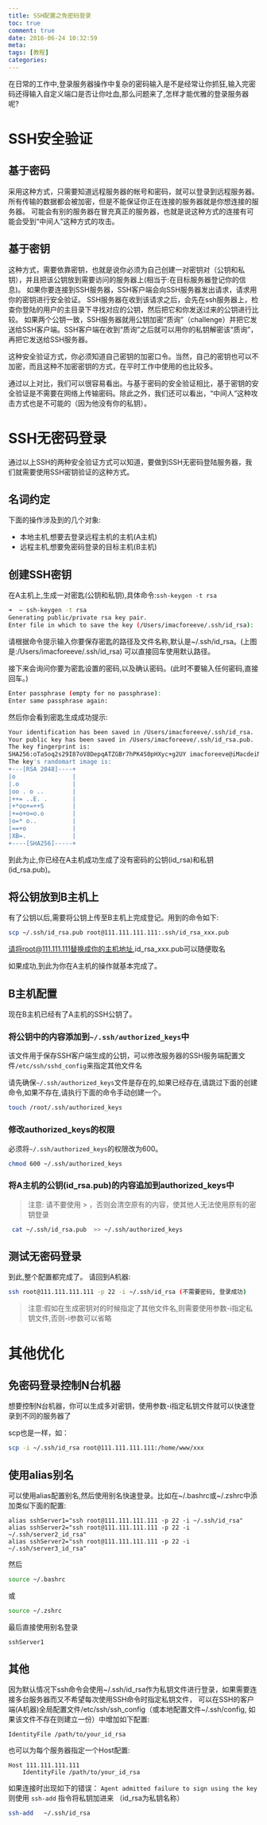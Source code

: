 ```yaml
---
title: SSH配置之免密码登录
toc: true
comment: true
date: 2016-06-24 10:32:59
meta:
tags: [教程]
categories:
---
```


在日常的工作中,登录服务器操作中复杂的密码输入是不是经常让你抓狂,输入完密码还得输入自定义端口是否让你吐血,那么问题来了,怎样才能优雅的登录服务器呢?

<!-- more -->

# SSH安全验证
## 基于密码
采用这种方式，只需要知道远程服务器的帐号和密码，就可以登录到远程服务器。所有传输的数据都会被加密，但是不能保证你正在连接的服务器就是你想连接的服务器。
可能会有别的服务器在冒充真正的服务器，也就是说这种方式的连接有可能会受到“中间人”这种方式的攻击。

## 基于密钥
这种方式，需要依靠密钥，也就是说你必须为自己创建一对密钥对（公钥和私钥），并且把该公钥放到需要访问的服务器上(相当于:在目标服务器登记你的信息)。
如果你要连接到SSH服务器，SSH客户端会向SSH服务器发出请求，请求用你的密钥进行安全验证。
SSH服务器在收到该请求之后，会先在ssh服务器上，检查你登陆的用户的主目录下寻找对应的公钥，然后把它和你发送过来的公钥进行比较。
如果两个公钥一致，SSH服务器就用公钥加密“质询”（challenge）并把它发送给SSH客户端。SSH客户端在收到“质询”之后就可以用你的私钥解密该“质询”，再把它发送给SSH服务器。

这种安全验证方式，你必须知道自己密钥的加密口令。当然，自己的密钥也可以不加密，而且这种不加密密钥的方式，在平时工作中使用的也比较多。


通过以上对比，我们可以很容易看出。与基于密码的安全验证相比，基于密钥的安全验证是不需要在网络上传输密码。除此之外，我们还可以看出，“中间人”这种攻击方式也是不可能的（因为他没有你的私钥）。

# SSH无密码登录
通过以上SSH的两种安全验证方式可以知道，要做到SSH无密码登陆服务器，我们就需要使用SSH密钥验证的这种方式。

## 名词约定
下面的操作涉及到的几个对象:
- 本地主机,想要去登录远程主机的主机(A主机)
- 远程主机,想要免密码登录的目标主机(B主机)

## 创建SSH密钥
在A主机上,生成一对密匙(公钥和私钥),具体命令:`ssh-keygen -t rsa`


```bash
➜  ~ ssh-keygen -t rsa
Generating public/private rsa key pair.
Enter file in which to save the key (/Users/imacforeeve/.ssh/id_rsa):
```
请根据命令提示输入你要保存密匙的路径及文件名称,默认是~/.ssh/id_rsa。(上图是:/Users/imacforeeve/.ssh/id_rsa)
可以直接回车使用默认路径。

接下来会询问你要为密匙设置的密码,以及确认密码。(此时不要输入任何密码,直接回车。)
```bash
Enter passphrase (empty for no passphrase):
Enter same passphrase again:
```

然后你会看到密匙生成成功提示:
```bash
Your identification has been saved in /Users/imacforeeve/.ssh/id_rsa.
Your public key has been saved in /Users/imacforeeve/.ssh/id_rsa.pub.
The key fingerprint is:
SHA256:oTaSoq2s29I87oV8DepqATZGBr7hPK4S0pHXyc+g2UY imacforeeve@iMacdeiMac-3.local
The key's randomart image is:
+---[RSA 2048]----+
|o                |
|.o               |
|oo . o ..        |
|++= ..E. .       |
|+*oo+=++S        |
|+=o+o=o.o        |
|o=* o..          |
|==+o             |
|XB=.             |
+----[SHA256]-----+
```

到此为止,你已经在A主机成功生成了没有密码的公钥(id_rsa)和私钥(id_rsa.pub)。

## 将公钥放到B主机上
有了公钥以后,需要将公钥上传至B主机上完成登记。用到的命令如下:
```bash
scp ~/.ssh/id_rsa.pub root@111.111.111.111:.ssh/id_rsa_xxx.pub
```
请将root@111.111.111替换成你的主机地址,id_rsa_xxx.pub可以随便取名

如果成功,到此为你在A主机的操作就基本完成了。

## B主机配置
现在B主机已经有了A主机的SSH公钥了。

### 将公钥中的内容添加到`~/.ssh/authorized_keys`中
该文件用于保存SSH客户端生成的公钥，可以修改服务器的SSH服务端配置文件`/etc/ssh/sshd_config`来指定其他文件名

请先确保`~/.ssh/authorized_keys`文件是存在的,如果已经存在,请跳过下面的创建命令,如果不存在,请执行下面的命令手动创建一个。
```bash
touch /root/.ssh/authorized_keys
```

### 修改authorized_keys的权限
必须将`~/.ssh/authorized_keys`的权限改为600。

```bash
chmod 600 ~/.ssh/authorized_keys
```

### 将A主机的公钥(id_rsa.pub)的内容追加到authorized_keys中
> 注意: 请不要使用 > ，否则会清空原有的内容，使其他人无法使用原有的密钥登录

```bash
 cat ~/.ssh/id_rsa.pub  >> ~/.ssh/authorized_keys
```

## 测试无密码登录
到此,整个配置都完成了。
请回到A机器:
```bash
ssh root@111.111.111.111 -p 22 -i ~/.ssh/id_rsa (不需要密码, 登录成功)
```
> 注意:假如在生成密钥对的时候指定了其他文件名,则需要使用参数-i指定私钥文件,否则-i参数可以省略

# 其他优化

## 免密码登录控制N台机器
想要控制N台机器，你可以生成多对密钥，使用参数-i指定私钥文件就可以快速登录到不同的服务器了

scp也是一样，如：
```bash
scp -i ~/.ssh/id_rsa root@111.111.111.111:/home/www/xxx
```

## 使用alias别名
可以使用alias配置别名,然后使用别名快速登录。比如在~/.bashrc或~/.zshrc中添加类似下面的配置:

```
alias sshServer1="ssh root@111.111.111.111 -p 22 -i ~/.ssh/id_rsa"
alias sshServer2="ssh root@111.111.111.111 -p 22 -i ~/.ssh/server2_id_rsa"
alias sshServer2="ssh root@111.111.111.111 -p 22 -i ~/.ssh/server3_id_rsa"
```

然后
```bash
source ~/.bashrc
```
或
```bash
source ~/.zshrc
```

最后直接使用别名登录
```bash
sshServer1
```

## 其他
因为默认情况下ssh命令会使用~/.ssh/id_rsa作为私钥文件进行登录，如果需要连接多台服务器而又不希望每次使用SSH命令时指定私钥文件，
可以在SSH的客户端(A机器)全局配置文件/etc/ssh/ssh_config（或本地配置文件~/.ssh/config, 如果该文件不存在则建立一份）中增加如下配置:
```
IdentityFile /path/to/your_id_rsa
```
也可以为每个服务器指定一个Host配置:
```
Host 111.111.111.111
    IdentityFile /path/to/your_id_rsa
```
如果连接时出现如下的错误：
`Agent admitted failure to sign using the key`
则使用 `ssh-add` 指令将私钥加进来 （id_rsa为私钥名称）
```bash
ssh-add   ~/.ssh/id_rsa
```